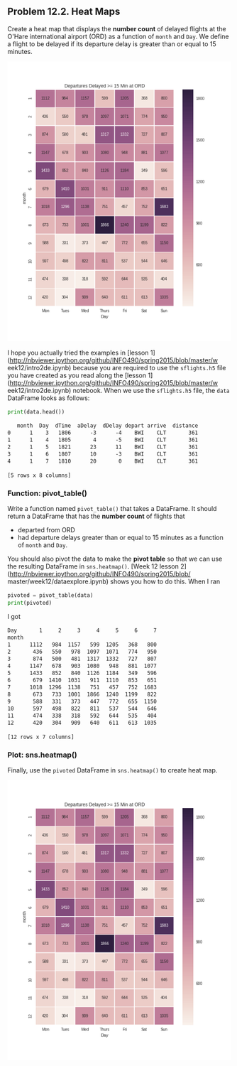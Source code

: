 ## Problem 12.2. Heat Maps

Create a heat map that displays the **number count** of delayed flights
  at the O'Hare international airport (ORD)
  as a function of `month` and `Day`. We define a flight to be
  delayed if its departure delay is greater than or equal to
  15 minutes.

<img src="heat_map.png">


I hope you actually tried the examples in
  [lesson 1](http://nbviewer.ipython.org/github/INFO490/spring2015/blob/master/w
eek12/intro2de.ipynb)
  because you are required to use the `sflights.h5` file you have created
  as you read along the
  [lesson 1](http://nbviewer.ipython.org/github/INFO490/spring2015/blob/master/w
eek12/intro2de.ipynb)
  notebook. When we use the `sflights.h5` file, the `data` DataFrame
  looks as follows:

  ```python
  print(data.head())
  ```
  ```text
     month  Day  dTime  aDelay  dDelay depart arrive  distance
  0      1    3   1806      -3      -4    BWI    CLT       361
  1      1    4   1805       4      -5    BWI    CLT       361
  2      1    5   1821      23      11    BWI    CLT       361
  3      1    6   1807      10      -3    BWI    CLT       361
  4      1    7   1810      20       0    BWI    CLT       361

  [5 rows x 8 columns]
  ```

### Function: pivot\_table()

Write a function named `pivot_table()` that takes a DataFrame.
  It should return a DataFrame that has the **number count** of flights that
  - departed from ORD
  - had departure delays greater than or equal to 15 minutes
  as a function of `month` and `Day`.

You should also pivot the data to make the **pivot table**
  so that we can use the resulting DataFrame in `sns.heatmap()`.
  [Week 12 lesson 2](http://nbviewer.ipython.org/github/INFO490/spring2015/blob/
master/week12/dataexplore.ipynb)
  shows you how to do this.
  When I ran

  ```python
  pivoted = pivot_table(data)
  print(pivoted)
  ```

  I got

  ```text
  Day       1     2     3     4     5     6     7
  month
  1      1112   984  1157   599  1205   368   800
  2       436   550   978  1097  1071   774   950
  3       874   500   481  1317  1332   727   807
  4      1147   678   903  1080   948   881  1077
  5      1433   852   840  1126  1184   349   596
  6       679  1410  1031   911  1110   853   651
  7      1018  1296  1138   751   457   752  1683
  8       673   733  1001  1866  1240  1199   822
  9       588   331   373   447   772   655  1150
  10      597   498   822   811   537   544   646
  11      474   338   318   592   644   535   404
  12      420   304   909   640   611   613  1035

  [12 rows x 7 columns]
  ```


### Plot: sns.heatmap()

Finally, use the `pivoted` DataFrame in `sns.heatmap()`
  to create  heat map.

<img src="heat_map.png">
